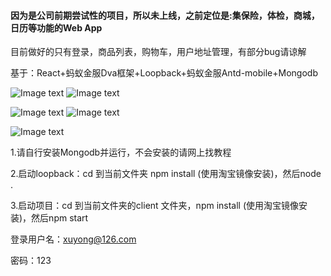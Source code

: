 
#### 因为是公司前期尝试性的项目，所以未上线，之前定位是:集保险，体检，商城，日历等功能的Web App 

目前做好的只有登录，商品列表，购物车，用户地址管理，有部分bug请谅解

基于：React+蚂蚁金服Dva框架+Loopback+蚂蚁金服Antd-mobile+Mongodb 


![Image text](https://raw.githubusercontent.com/xy-xion/loopback-newgate/master/img/gif/login.gif)
![Image text](https://raw.githubusercontent.com/xy-xion/loopback-newgate/master/img/gif/product_list.gif)


![Image text](https://raw.githubusercontent.com/xy-xion/loopback-newgate/master/img/gif/product_detail.gif)
![Image text](https://raw.githubusercontent.com/xy-xion/loopback-newgate/master/img/gif/cart.gif)


![Image text](https://raw.githubusercontent.com/xy-xion/loopback-newgate/master/img/gif/logout.gif)



1.请自行安装Mongodb并运行，不会安装的请网上找教程

2.启动loopback：cd 到当前文件夹 npm install (使用淘宝镜像安装)，然后node .

3.启动项目：cd 到当前文件夹的client 文件夹，npm install (使用淘宝镜像安装)，然后npm start

登录用户名：xuyong@126.com

密码：123
